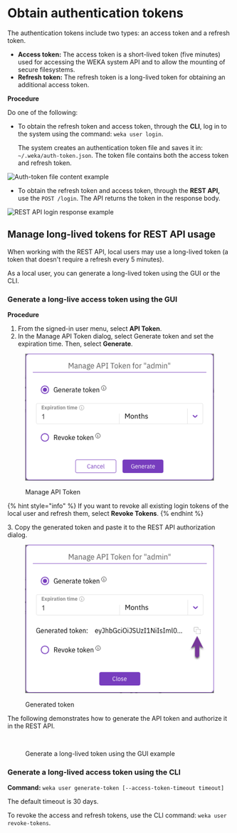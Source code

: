 # Obtain authentication tokens

The authentication tokens include two types: an access token and a refresh token.

* **Access token:** The access token is a short-lived token (five minutes) used for accessing the WEKA system API and to allow the mounting of secure filesystems.
* **Refresh token:** The refresh token is a long-lived token for obtaining an additional access token.

**Procedure**

Do one of the following:

*   To obtain the refresh token and access token, through the **CLI**, log in to the system using the command: `weka user login`.

    The system creates an authentication token file and saves it in: `~/.weka/auth-token.json`. The token file contains both the access token and refresh token.

![Auth-token file content example](../../.gitbook/assets/wmng\_auth\_token\_example.png)

* To obtain the refresh token and access token, through the **REST API,** use the `POST /login`. The API returns the token in the response body.

![REST API login response example](../../.gitbook/assets/wmng\_auth\_token\_api\_example.png)

## Manage long-lived tokens for REST API usage

When working with the REST API, local users may use a long-lived token (a token that doesn't require a refresh every 5 minutes).

As a local user, you can generate a long-lived token using the GUI or the CLI.

### Generate a long-live access token using the GUI

**Procedure**

1. From the signed-in user menu, select **API Token**.
2. In the Manage API Token dialog, select Generate token and set the expiration time. Then, select **Generate**.

<figure><img src="../../.gitbook/assets/wmng_manage_api_token.png" alt=""><figcaption><p>Manage API Token</p></figcaption></figure>

{% hint style="info" %}
If you want to revoke all existing login tokens of the local user and refresh them, select **Revoke Tokens**.
{% endhint %}

3\. Copy the generated token and paste it to the REST API authorization dialog.

<figure><img src="../../.gitbook/assets/wmng_manage_api_token_generated.png" alt=""><figcaption><p>Generated token</p></figcaption></figure>

The following demonstrates how to generate the API token and authorize it in the REST API.

<figure><img src="../../.gitbook/assets/wmng_generate_token_example_animated.gif" alt=""><figcaption><p>Generate a long-lived token using the GUI example</p></figcaption></figure>

### Generate a long-lived access token using the CLI

**Command:** `weka user generate-token [--access-token-timeout timeout]`

The default timeout is 30 days.

To revoke the access and refresh tokens, use the CLI command: `weka user revoke-tokens`.

